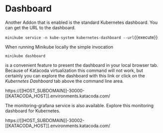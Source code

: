 # Dashboard #

Another Addon that is enabled is the standard Kubernetes dashboard. You can get the URL to the dashboard.

`minikube service -n kube-system kubernetes-dashboard --url`{{execute}}

When running Minikube locally the simple invocation

`minikube dashboard`

is a convenient feature to present the dashboard in your local browser tab. Because of Katacoda virtualization this command will not work, but certainly you can explore the dashboard with this link or click on the _Kubernetes Dashboard_ tab above the command line area.

https://[[HOST_SUBDOMAIN]]-30000-[[KATACODA_HOST]].environments.katacoda.com/

The monitoring-grafana service is also available. Explore this  monitoring dashboard for Kubernetes.

https://[[HOST_SUBDOMAIN]]-30002-[[KATACODA_HOST]].environments.katacoda.com/

